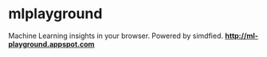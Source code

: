 # mlplayground
Machine Learning insights in your browser. Powered by simdfied.
**http://ml-playground.appspot.com**
